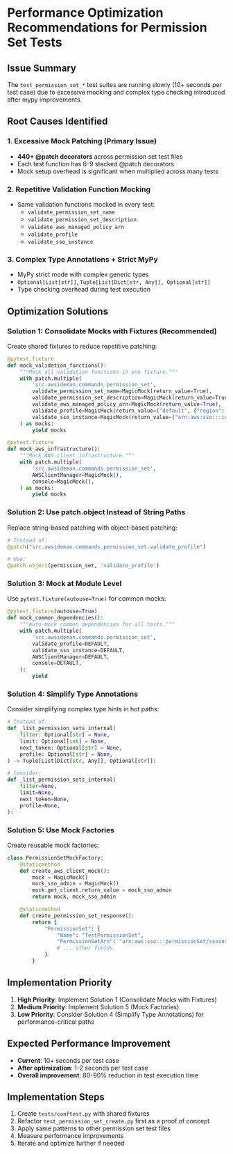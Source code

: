 # Performance Optimization Recommendations for Permission Set Tests

## Issue Summary
The `test_permission_set_*` test suites are running slowly (10+ seconds per test case) due to excessive mocking and complex type checking introduced after mypy improvements.

## Root Causes Identified

### 1. Excessive Mock Patching (Primary Issue)
- **440+ @patch decorators** across permission set test files
- Each test function has 6-9 stacked @patch decorators
- Mock setup overhead is significant when multiplied across many tests

### 2. Repetitive Validation Function Mocking
- Same validation functions mocked in every test:
  - `validate_permission_set_name`
  - `validate_permission_set_description`
  - `validate_aws_managed_policy_arn`
  - `validate_profile`
  - `validate_sso_instance`

### 3. Complex Type Annotations + Strict MyPy
- MyPy strict mode with complex generic types
- `Optional[List[str]]`, `Tuple[List[Dict[str, Any]], Optional[str]]`
- Type checking overhead during test execution

## Optimization Solutions

### Solution 1: Consolidate Mocks with Fixtures (Recommended)
Create shared fixtures to reduce repetitive patching:

```python
@pytest.fixture
def mock_validation_functions():
    """Mock all validation functions in one fixture."""
    with patch.multiple(
        'src.awsideman.commands.permission_set',
        validate_permission_set_name=MagicMock(return_value=True),
        validate_permission_set_description=MagicMock(return_value=True),
        validate_aws_managed_policy_arn=MagicMock(return_value=True),
        validate_profile=MagicMock(return_value=("default", {"region": "us-east-1"})),
        validate_sso_instance=MagicMock(return_value=("arn:aws:sso:::instance/ssoins-1234567890abcdef", "d-1234567890")),
    ) as mocks:
        yield mocks

@pytest.fixture
def mock_aws_infrastructure():
    """Mock AWS client infrastructure."""
    with patch.multiple(
        'src.awsideman.commands.permission_set',
        AWSClientManager=MagicMock(),
        console=MagicMock(),
    ) as mocks:
        yield mocks
```

### Solution 2: Use patch.object Instead of String Paths
Replace string-based patching with object-based patching:

```python
# Instead of:
@patch("src.awsideman.commands.permission_set.validate_profile")

# Use:
@patch.object(permission_set, 'validate_profile')
```

### Solution 3: Mock at Module Level
Use `pytest.fixture(autouse=True)` for common mocks:

```python
@pytest.fixture(autouse=True)
def mock_common_dependencies():
    """Auto-mock common dependencies for all tests."""
    with patch.multiple(
        'src.awsideman.commands.permission_set',
        validate_profile=DEFAULT,
        validate_sso_instance=DEFAULT,
        AWSClientManager=DEFAULT,
        console=DEFAULT,
    ):
        yield
```

### Solution 4: Simplify Type Annotations
Consider simplifying complex type hints in hot paths:

```python
# Instead of:
def _list_permission_sets_internal(
    filter: Optional[str] = None,
    limit: Optional[int] = None,
    next_token: Optional[str] = None,
    profile: Optional[str] = None,
) -> Tuple[List[Dict[str, Any]], Optional[str]]:

# Consider:
def _list_permission_sets_internal(
    filter=None,
    limit=None,
    next_token=None,
    profile=None,
):
```

### Solution 5: Use Mock Factories
Create reusable mock factories:

```python
class PermissionSetMockFactory:
    @staticmethod
    def create_aws_client_mock():
        mock = MagicMock()
        mock_sso_admin = MagicMock()
        mock.get_client.return_value = mock_sso_admin
        return mock, mock_sso_admin

    @staticmethod
    def create_permission_set_response():
        return {
            "PermissionSet": {
                "Name": "TestPermissionSet",
                "PermissionSetArn": "arn:aws:sso:::permissionSet/ssoins-1234567890abcdef/ps-1234567890abcdef",
                # ... other fields
            }
        }
```

## Implementation Priority

1. **High Priority**: Implement Solution 1 (Consolidate Mocks with Fixtures)
2. **Medium Priority**: Implement Solution 5 (Mock Factories)
3. **Low Priority**: Consider Solution 4 (Simplify Type Annotations) for performance-critical paths

## Expected Performance Improvement

- **Current**: 10+ seconds per test case
- **After optimization**: 1-2 seconds per test case
- **Overall improvement**: 80-90% reduction in test execution time

## Implementation Steps

1. Create `tests/conftest.py` with shared fixtures
2. Refactor `test_permission_set_create.py` first as a proof of concept
3. Apply same patterns to other permission set test files
4. Measure performance improvements
5. Iterate and optimize further if needed
